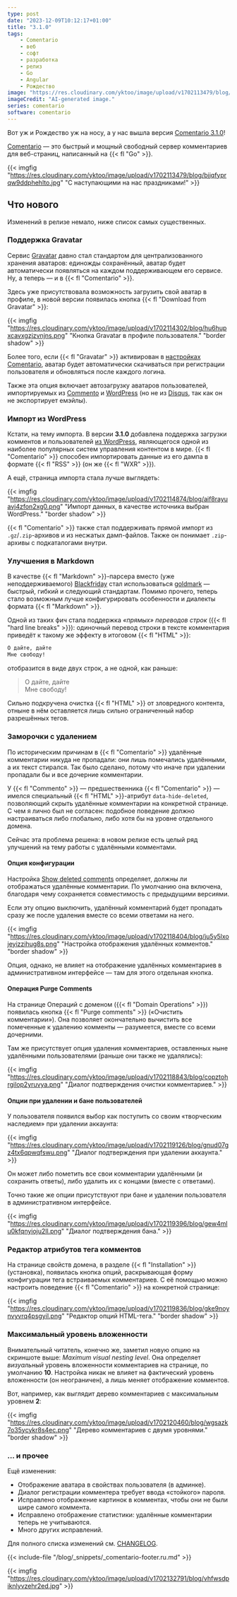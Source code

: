 ```yaml
---
type: post
date: "2023-12-09T10:12:17+01:00"
title: "3.1.0"
tags:
    - Comentario
    - веб
    - софт
    - разработка
    - релиз
    - Go
    - Angular
    - Рождество
image: "https://res.cloudinary.com/yktoo/image/upload/v1702113479/blog/bjjqfyprqw9ddphehlto.jpg"
imageCredit: "AI-generated image."
series: comentario
software: comentario
---
```


Вот уж и Рождество уж на носу, а у нас вышла версия [Comentario 3.1.0](https://gitlab.com/comentario/comentario/-/releases/v3.1.0)!

[Comentario](/software/comentario) — это быстрый и мощный свободный сервер комментариев для веб-страниц, написанный на {{< fl "Go" >}}.

{{< imgfig "https://res.cloudinary.com/yktoo/image/upload/v1702113479/blog/bjjqfyprqw9ddphehlto.jpg" "С наступающими на нас праздниками!" >}}

## Что нового

Изменений в релизе немало, ниже список самых существенных.

<!--more-->

### Поддержка Gravatar

Сервис [Gravatar](https://gravatar.com/) давно стал стандартом для централизованного хранения аватаров: единожды сохранённый, аватар будет автоматически появляться на каждом поддерживающем его сервисе. Ну, а теперь — и в {{< fl "Comentario" >}}.

Здесь уже присутствовала возможность загрузить свой аватар в профиле, в новой версии появилась кнопка {{< fl "Download from Gravatar" >}}:

{{< imgfig "https://res.cloudinary.com/yktoo/image/upload/v1702114302/blog/hu6hupxcavxgzjzvnjns.png" "Кнопка Gravatar в профиле пользователя." "border shadow" >}}

Более того, если {{< fl "Gravatar" >}} активирован в [настройках Comentario](https://docs.comentario.app/en/configuration/backend/dynamic/domain.defaults.usegravatar/), аватар будет автоматически скачиваться при регистрации пользователя и обновляться после каждого логина.

Также эта опция включает автозагрузку аватаров пользователей, импортируемых из [Commento](https://docs.comentario.app/en/installation/migration/commento/) и [WordPress](https://docs.comentario.app/en/installation/migration/wordpress/) (но не из  [Disqus](https://docs.comentario.app/en/installation/migration/disqus/), так как он не экспортирует емэйлы).

### Импорт из WordPress

Кстати, на тему импорта. В версии **3.1.0** добавлена поддержка загрузки комментов и пользователей [из WordPress](https://docs.comentario.app/en/installation/migration/wordpress/), являющегося одной из наиболее популярных систем управления контентом в мире. {{< fl "Comentario" >}} способен импортировать данные из его дампа в формате {{< fl "RSS" >}} (он же {{< fl "WXR" >}}).

А ещё, страница импорта стала лучше выглядеть:

{{< imgfig "https://res.cloudinary.com/yktoo/image/upload/v1702114874/blog/aif8rayuavj4zfon2xg0.png" "Импорт данных, в качестве источника выбран WordPress." "border shadow" >}}

{{< fl "Comentario" >}} также стал поддерживать прямой импорт из `.gz`/`.zip`-архивов и из несжатых дамп-файлов. Также он понимает `.zip`-архивы с подкаталогами внутри.

### Улучшения в Markdown

В качестве {{< fl "Markdown" >}}-парсера вместо (уже неподдерживаемого) [Blackfriday](https://github.com/russross/blackfriday) стал использоваться [goldmark](https://github.com/yuin/goldmark) — быстрый, гибкий и следующий стандартам. Помимо прочего, теперь стало возможным лучше конфигурировать особенности и диалекты формата {{< fl "Markdown" >}}.

Одной из таких фич стала поддержка *«прямых» переводов строк* ({{< fl "hard line breaks" >}}): одиночный перевод строки в тексте комментария приведёт к такому же эффекту в итоговом {{< fl "HTML" >}}:

```markdown
О дайте, дайте
Мне свободу!
```

отобразится в виде двух строк, а не одной, как раньше:

> О дайте, дайте\
> Мне свободу!

Сильно подкручена очистка {{< fl "HTML" >}} от зловредного контента, отныне в нём оставляется лишь сильно ограниченный набор разрешённых тегов.

### Заморочки с удалением

По историческим причинам в {{< fl "Comentario" >}} удалённые комментарии никуда не пропадали: они лишь помечались удалёнными, а их текст стирался. Так было сделано, потому что иначе при удалении пропадали бы и все дочерние комментарии.

У {{< fl "Commento" >}} — предшественника {{< fl "Comentario" >}} — имелся специальный {{< fl "HTML" >}}-атрибут `data-hide-deleted`, позволяющий скрыть удалённые комментарии на конкретной странице. С чем я лично был не согласен: подобное поведение должно настраиваться либо глобально, либо хотя бы на уровне отдельного домена.

Сейчас эта проблема решена: в новом релизе есть целый ряд улучшений на тему работы с удалёнными комментами.

#### Опция конфигурации

Настройка [Show deleted comments](https://docs.comentario.app/en/configuration/backend/dynamic/domain.defaults.comments.showdeleted/) определяет, должны ли отображаться удалённые комментарии. По умолчанию она включена, благодаря чему сохраняется совместимость с предыдущими версиями.

Если эту опцию выключить, удалённый комментарий будет пропадать сразу же после удаления вместе со всеми ответами на него.

{{< imgfig "https://res.cloudinary.com/yktoo/image/upload/v1702118404/blog/ju5y5lxojeyizzihug8s.png" "Настройка отображения удалённых комментов." "border shadow" >}}

Опция, однако, не влияет на отображение удалённых комментариев в административном интерфейсе — там для этого отдельная кнопка.

#### Операция Purge Comments

На странице Операций с доменом ({{< fl "Domain Operations" >}}) появилась кнопка {{< fl "Purge comments" >}} («Очистить комментарии»). Она позволяет окончательно вычистить все помеченные к удалению комменты — разумеется, вместе со всеми дочерними.

Там же присутствует опция удаления комментариев, оставленных ныне удалёнными пользователями (раньше они также не удалялись):

{{< imgfig "https://res.cloudinary.com/yktoo/image/upload/v1702118843/blog/copztohrgilop2yruvya.png" "Диалог подтверждения очистки комментариев." >}}

#### Опции при удалении и бане пользователей

У пользователя появился выбор как поступить со своим «творческим наследием» при удалении аккаунта:

{{< imgfig "https://res.cloudinary.com/yktoo/image/upload/v1702119126/blog/gnud07gz4tx6qpwqfswu.png" "Диалог подтверждения при удалении аккаунта." >}}

Он может либо пометить все свои комментарии удалёнными (и сохранить ответы), либо удалить их с концами (вместе с ответами).

Точно такие же опции присутствуют при бане и удалении пользователя в административном интерфейсе.

{{< imgfig "https://res.cloudinary.com/yktoo/image/upload/v1702119396/blog/gew4mlu0kfqnyioju2ll.png" "Диалог подтверждения бана." >}}


### Редактор атрибутов тега комментов

На странице свойств домена, в разделе {{< fl "Installation" >}} (установка), появилась кнопка опций, раскрывающая форму конфигурации тега встраиваемых комментариев. С её помощью можно настроить поведение {{< fl "Comentario" >}} на конкретной странице:

{{< imgfig "https://res.cloudinary.com/yktoo/image/upload/v1702119836/blog/gke9noynvyvrq4psgyil.png" "Редактор опций HTML-тега." "border shadow" >}}

### Максимальный уровень вложенности

Внимательный читатель, конечно же, заметил новую опцию на скриншоте выше: *Maximum visual nesting level*. Она определяет *визуальный* уровень вложенности комментариев на странице, по умолчанию **10**. Настройка никак не влияет на фактический уровень вложенности (он неограничен), а лишь меняет отображение комментов.

Вот, например, как выглядит дерево комментариев с максимальным уровнем **2**:

{{< imgfig "https://res.cloudinary.com/yktoo/image/upload/v1702120460/blog/wgsazk7o35ycykr8s4ec.png" "Дерево комментариев с двумя уровнями." "border shadow" >}}

### … и прочее

Ещё изменения:

* Отображение аватара в свойствах пользователя (в админке).
* Диалог регистрации комментера требует ввода «стойкого» пароля.
* Исправлено отображение картинок в комментах, чтобы они не были шире самого коммента.
* Исправлено отображение статистики: удалённые комментарии теперь не учитываются.
* Много других исправлений.

Для полного списка изменений см. [CHANGELOG](https://gitlab.com/comentario/comentario/-/blob/master/CHANGELOG.md).

{{< include-file "/blog/_snippets/_comentario-footer.ru.md" >}}

{{< imgfig "https://res.cloudinary.com/yktoo/image/upload/v1702132791/blog/vhfwsdpiknlyvzehr2ed.jpg" >}}
